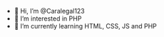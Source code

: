 - 👋 Hi, I’m @Caralegal123
- 👀 I’m interested in PHP
- 🌱 I’m currently learning HTML, CSS, JS and PHP


